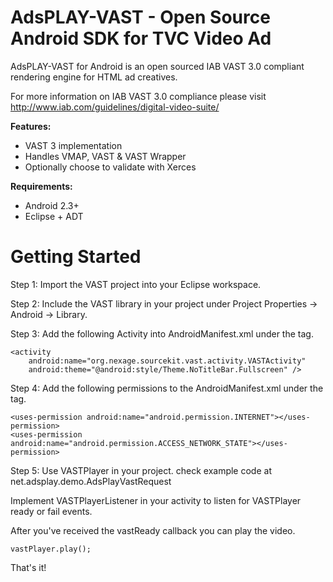 AdsPLAY-VAST - Open Source Android SDK for TVC Video Ad 
=====================================

AdsPLAY-VAST for Android is an open sourced IAB VAST 3.0 compliant rendering engine for HTML ad creatives.

For more information on IAB VAST 3.0 compliance please visit http://www.iab.com/guidelines/digital-video-suite/

**Features:**

- VAST 3 implementation
- Handles VMAP, VAST & VAST Wrapper
- Optionally choose to validate with Xerces

**Requirements:**

- Android 2.3+
- Eclipse + ADT

Getting Started
===============

Step 1: Import the VAST project into your Eclipse workspace.

Step 2: Include the VAST library in your project under Project Properties -> Android -> Library.

Step 3: Add the following Activity into AndroidManifest.xml under the <application> tag.

	<activity
		android:name="org.nexage.sourcekit.vast.activity.VASTActivity"
		android:theme="@android:style/Theme.NoTitleBar.Fullscreen" />

Step 4: Add the following permissions to the AndroidManifest.xml under the <manifest> tag.

	<uses-permission android:name="android.permission.INTERNET"></uses-permission>
	<uses-permission android:name="android.permission.ACCESS_NETWORK_STATE"></uses-permission>

Step 5: Use VASTPlayer in your project.
	check example code at net.adsplay.demo.AdsPlayVastRequest


Implement VASTPlayerListener in your activity to listen for VASTPlayer ready or fail events.

After you've received the vastReady callback you can play the video.

	vastPlayer.play();

That's it!
